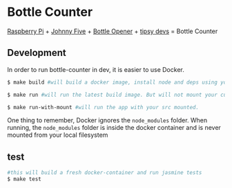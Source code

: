 # Bottle Counter

[Raspberry Pi](https://www.raspberrypi.org/) + [Johnny Five](http://johnny-five.io/) + [Bottle Opener](http://www.barware.com.au/p/open-bottle-here-wall-mounted-bottle-opener/SX-OBH) + [tipsy devs](https://xkcd.com/323/) = Bottle Counter

## Development

In order to run bottle-counter in dev, it is easier to use Docker.

```sh
$ make build #will build a docker image, install node and deps using your local src.

$ make run #will run the latest build image. But will not mount your current repo.

$ make run-with-mount #will run the app with your src mounted.
```

One thing to remember, Docker ignores the `node_modules` folder. When running, the `node_modules` folder is inside the docker container and is never mounted from your local filesystem

## test

```sh
#this will build a fresh docker-container and run jasmine tests
$ make test
```
